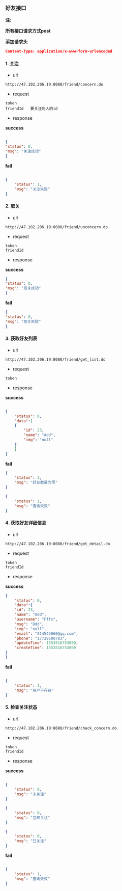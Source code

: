 ### 好友接口

**注:** 

 **所有接口请求方式post**

**添加请求头**

```json
Content-Type: application/x-www-form-urlencoded
```
#### 1. 关注

- url 

```
http://47.102.206.19:8080/friend/concern.do
```

- request

```
token
friendId   要关注的人的id
```

- response

**success**

```json

{
"status": 0,
"msg": "关注成功"
}
```
**fail**

```json

{
	"status": 1,
	"msg": "关注失败"
}

```
#### 2. 取关

- url 

```
http://47.102.206.19:8080/friend/unconcern.do
```

- request

```
token
friendId
```

- response

**success**

```json
{
"status": 0,
"msg": "取关成功"
}
```

**fail**

```json
{
"status": 0,
"msg": "取关失败"
}
```
#### 3. 获取好友列表

- url 

```
http://47.102.206.19:8080/friend/get_list.do
```

- request

```
token
```

- response

**success**

```json

{
	"status": 0,
	"data":[
	{
		"id": 23,
		"name": "Add",
		"img": "null"
	}
	]
}
```

**fail**

```json
{
	"status": 1,
	"msg": "好友数量为零"
}

{
	"status": 1,
	"msg": "查询失败"
}
```
#### 4. 获取好友详细信息

- url 

```
http://47.102.206.19:8080/friend/get_detail.do
```

- request

```
token
friendId
```

- response

**success**

```json
{
	"status": 0,
	"data":{
	"id": 23,
	"name": "Add",
	"username": "Fffs",
	"msg": "Ddd",
	"img": "null",
	"email": "814545060@qq.com",
	"phone": "17729500783",
	"updateTime": 1553516753000,
	"createTime": 1553516753000
}
}
```

**fail**

```json

{
	"status": 1,
	"msg": "用户不存在"
}

```
#### 5. 检查关注状态

- url 

```
http://47.102.206.19:8080/friend/check_concern.do
```

- request

```
token
friendId
```

- response

**success**

```json
	
{
	"status": 0,
	"msg": "未关注"
}

{
	"status": 0,
	"msg": "互相关注"
}

{
	"status": 0,
	"msg": "已关注"
}
```

**fail**

```json

{
	"status": 1,
    "msg": "查询失败"
}

```

